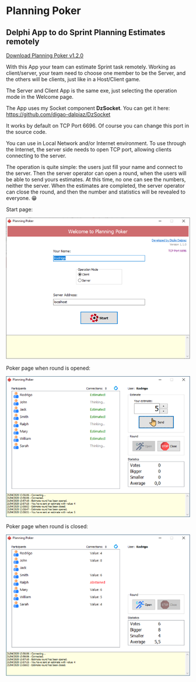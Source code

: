 
# Planning Poker

## Delphi App to do Sprint Planning Estimates remotely

[Download Planning Poker v1.2.0](https://github.com/digao-dalpiaz/Planning-Poker/releases/download/v1.2.0/PlanningPoker.exe)

With this App your team can estimate Sprint task remotely.
Working as client/server, your team need to choose one member to be the Server, and the others will be clients, just like in a Host/Client game.

The Server and Client App is the same exe, just selecting the operation mode in the Welcome page.

The App uses my Socket component **DzSocket**.
You can get it here: https://github.com/digao-dalpiaz/DzSocket

It works by default on TCP Port 6696. Of course you can change this port in the source code.

You can use in Local Network and/or Internet environment. To use through the Internet, the server side needs to open TCP port, allowing clients connecting to the server.

The operation is quite simple: the users just fill your name and connect to the server. Then the server operator can open a round, when the users will be able to send yours estimates. At this time, no one can see the numbers, neither the server. When the estimates are completed, the server operator can close the round, and then the number and statistics will be revealed to everyone. :grin:

Start page:

![Start Tab](images/start_tab.png)

Poker page when round is opened:

![Poker Tab Opened](images/poker_tab_opened.png)

Poker page when round is closed:

![Poker Tab Closed](images/poker_tab_closed.png)
